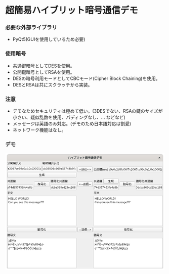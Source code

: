 # 超簡易ハイブリット暗号通信デモ

### 必要な外部ライブラリ
* PyQt5(GUIを使用しているため必要)

### 使用暗号
* 共通鍵暗号としてDESを使用。
* 公開鍵暗号としてRSAを使用。
* DESの暗号利用モードとしてCBCモード(Cipher Block Chaining)を使用。
* DESとRSAは共にスクラッチから実装。

### 注意
* デモなためセキュリティは極めて低い。(3DESでない、RSAの鍵のサイズが小さい、疑似乱数を使用、パディングなし、... などなど)
* メッセージは英語のみ対応。(デモのため日本語対応は割愛)
* ネットワーク機能はなし。

### デモ
![sample1.png](images/sample1.png)

